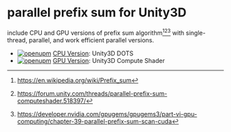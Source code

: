 # parallel prefix sum for Unity3D
include CPU and GPU versions of prefix sum algorithm[^1][^2][^3] with single-thread, parallel, and work efficient parallel versions.
- [![openupm](https://img.shields.io/npm/v/com.quabug.parallel-prefix-sum.cpu?label=openupm&registry_uri=https://package.openupm.com)](https://openupm.com/packages/com.quabug.parallel-prefix-sum.cpu/) [CPU Version](Packages/com.quabug.parallel-prefix-sum.cpu): Unity3D DOTS
- [![openupm](https://img.shields.io/npm/v/com.quabug.parallel-prefix-sum.gpu?label=openupm&registry_uri=https://package.openupm.com)](https://openupm.com/packages/com.quabug.parallel-prefix-sum.gpu/) [GPU Version](Packages/com.quabug.parallel-prefix-sum.gpu): Unity3D Compute Shader

[^1]: https://en.wikipedia.org/wiki/Prefix_sum
[^2]: https://forum.unity.com/threads/parallel-prefix-sum-computeshader.518397/
[^3]: https://developer.nvidia.com/gpugems/gpugems3/part-vi-gpu-computing/chapter-39-parallel-prefix-sum-scan-cuda
